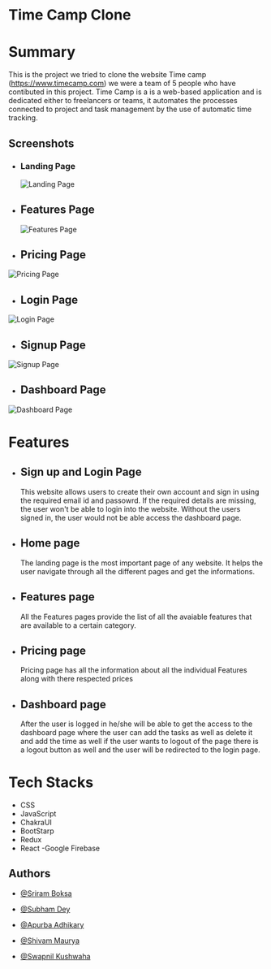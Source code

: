 # Time Camp Clone

# Summary

This is the project we tried to clone the website Time camp (https://www.timecamp.com) we were a team of 5 people who have contibuted in this project. Time Camp is a is a web-based application and is dedicated either to freelancers or teams, it automates the processes connected to project and task management by the use of automatic time tracking.
​

## Screenshots

- ### Landing Page

  ![Landing Page](https://i.ibb.co/27bSjG7/Screenshot-254.png)
  ​

- ## Features Page

  ![Features Page](https://i.ibb.co/SPcv0LL/Screenshot-255.png)

- ## Pricing Page

![Pricing Page](https://i.ibb.co/7NpXm7H/Screenshot-256.png)

- ## Login Page

![Login Page](https://i.ibb.co/89BnJrW/Screenshot-257.png)

- ## Signup Page

![Signup Page](https://i.ibb.co/fCsTyZW/Screenshot-258.png)

- ## Dashboard Page

![Dashboard Page](https://i.ibb.co/d07Tw59/Screenshot-259.png)

# Features

- ## Sign up and Login Page
  This website allows users to create their own account and sign in using the required email id and passowrd. If the required details are missing, the user won't be able to login into the website. Without the users signed in, the user would not be able access the dashboard page.
- ## Home page
  The landing page is the most important page of any website. It helps the user navigate through all the different pages and get the informations.
- ## Features page
  All the Features pages provide the list of all the avaiable features that are available to a certain category.
- ## Pricing page
  Pricing page has all the information about all the individual Features along with there respected prices
- ## Dashboard page
  After the user is logged in he/she will be able to get the access to the dashboard page where the user can add the tasks as well as delete it and add the time as well if the user wants to logout of the page there is a logout button as well and the user will be redirected to the login page.
  ​

# Tech Stacks

- CSS
- JavaScript
- ChakraUI
- BootStarp
- Redux
- React
-Google Firebase

## Authors

- [@Sriram Boksa](https://github.com/ssksds)
- [@Subham Dey](https://github.com/jstgrowup)
- [@Apurba Adhikary](https://github.com/itsApurba)
- [@Shivam Maurya](https://github.com/shivam0626)
- [@Swapnil Kushwaha](https://github.com/Swapnil-kus-1503)

  ​
